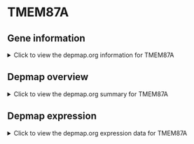 <h1>TMEM87A</h1>

<h2>Gene information</h2>
<details>
  <summary>Click to view the depmap.org information for TMEM87A</summary>
  <iframe src="https://depmap.org/portal/gene/TMEM87A?tab=about" style="border:none;width:100%;height:800px"></iframe>
</details>

<h2>Depmap overview</h2>
<details>
  <summary>Click to view the depmap.org summary for TMEM87A</summary>
  <iframe src="https://depmap.org/portal/gene/TMEM87A?tab=overview" style="border:none;width:100%;height:800px"></iframe>
</details>

<h2>Depmap expression</h2>
<details>
  <summary>Click to view the depmap.org expression data for TMEM87A</summary>
  <iframe src="https://depmap.org/portal/gene/TMEM87A?tab=characterization" style="border:none;width:100%;height:800px"></iframe>
</details>


<!--
<h2>Reactome Pathway diagram</h2>
<details>
  <summary>Click to view Reactome pathway for TMEM87A</summary>
  PNAME
</details>
-->


